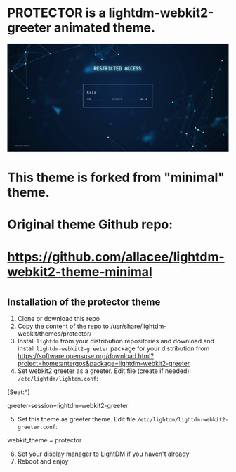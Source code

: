 # PROTECTOR is a lightdm-webkit2-greeter animated theme. 

![Alt text](assets/protector_theme.png?raw=true "Screenshot")


# This theme is forked from "minimal" theme.
# 
# Original theme Github repo: 
# https://github.com/allacee/lightdm-webkit2-theme-minimal
# 
#
#


## Installation of the protector theme
1. Clone or download this repo
2. Copy the content of the repo to /usr/share/lightdm-webkit/themes/protector/
2. Install `lightdm` from your distribution repositories and download and install `lightdm-webkit2-greeter` package for your distribution from https://software.opensuse.org/download.html?project=home:antergos&package=lightdm-webkit2-greeter
4. Set webkit2 greeter as a greeter. Edit file (create if needed): `/etc/lightdm/lightdm.conf`: 

[Seat:*]

greeter-session=lightdm-webkit2-greeter

5. Set this theme as greeter theme. Edit file `/etc/lightdm/lightdm-webkit2-greeter.conf`:

webkit_theme = protector

6. Set your display manager to LightDM if you haven't already
7. Reboot and enjoy
